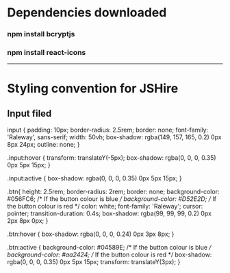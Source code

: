 # Dependencies downloaded

### npm install bcryptjs
### npm install react-icons

-------------------------------------------------------------------------------------------------------------------------

# Styling convention for JSHire

## Input filed
input {
  padding: 10px;
  border-radius: 2.5rem;
  border: none;
  font-family: 'Raleway', sans-serif;
  width: 50vh;
  box-shadow: rgba(149, 157, 165, 0.2) 0px 8px 24px;
  outline: none;
}

.input:hover {
  transform: translateY(-5px);
  box-shadow: rgba(0, 0, 0, 0.35) 0px 5px 15px;
}

.input:active {
  box-shadow: rgba(0, 0, 0, 0.35) 0px 5px 15px;
} 

.btn{
  height: 2.5rem;
  border-radius: 2rem;
  border: none;
  background-color: #056FC6; /* If the button colour is blue  */
  background-color: #D52E2D; /* If the button colour is red  */
  color: white;
  font-family: 'Raleway';
  cursor: pointer;
  transition-duration: 0.4s;
  box-shadow: rgba(99, 99, 99, 0.2) 0px 2px 8px 0px;
}

.btn:hover {
  box-shadow: rgba(0, 0, 0, 0.24) 0px 3px 8px;
}

.btn:active {
  background-color: #04589E;  /* If the button colour is blue  */
  background-color: #aa2424;  /* If the button colour is red  */
  box-shadow: rgba(0, 0, 0, 0.35) 0px 5px 15px;
  transform: translateY(3px);
}
